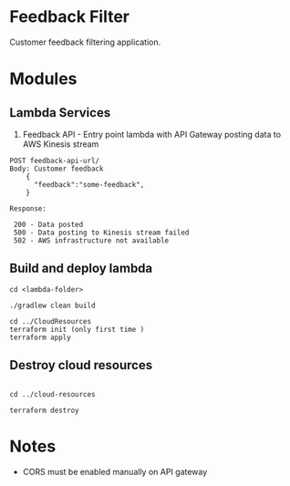 # Feedback Filter

Customer feedback filtering application.


# Modules

## Lambda Services

1. Feedback API -  Entry point lambda with API Gateway posting data to AWS Kinesis stream
```
POST feedback-api-url/
Body: Customer feedback 
    {
      "feedback":"some-feedback",
    }

Response: 
 
 200 - Data posted
 500 - Data posting to Kinesis stream failed
 502 - AWS infrastructure not available 
``` 
## Build and deploy lambda

```
cd <lambda-folder>

./gradlew clean build

cd ../CloudResources
terraform init (only first time )
terraform apply
```

## Destroy cloud resources
```

cd ../cloud-resources

terraform destroy
```

# Notes
- CORS must be enabled manually on API gateway
